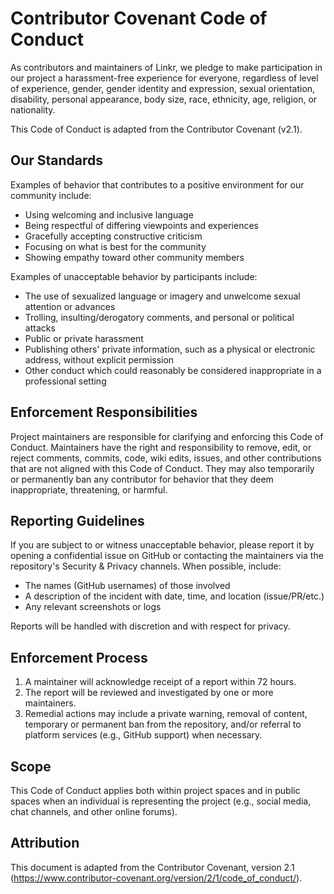 # Contributor Covenant Code of Conduct

As contributors and maintainers of Linkr, we pledge to make participation in our
project a harassment-free experience for everyone, regardless of level of
experience, gender, gender identity and expression, sexual orientation,
disability, personal appearance, body size, race, ethnicity, age, religion,
or nationality.

This Code of Conduct is adapted from the Contributor Covenant (v2.1).

## Our Standards

Examples of behavior that contributes to a positive environment for our
community include:

- Using welcoming and inclusive language
- Being respectful of differing viewpoints and experiences
- Gracefully accepting constructive criticism
- Focusing on what is best for the community
- Showing empathy toward other community members

Examples of unacceptable behavior by participants include:

- The use of sexualized language or imagery and unwelcome sexual attention or
  advances
- Trolling, insulting/derogatory comments, and personal or political attacks
- Public or private harassment
- Publishing others' private information, such as a physical or electronic
  address, without explicit permission
- Other conduct which could reasonably be considered inappropriate in a
  professional setting

## Enforcement Responsibilities

Project maintainers are responsible for clarifying and enforcing this Code of
Conduct. Maintainers have the right and responsibility to remove, edit, or
reject comments, commits, code, wiki edits, issues, and other contributions
that are not aligned with this Code of Conduct. They may also temporarily or
permanently ban any contributor for behavior that they deem inappropriate,
threatening, or harmful.

## Reporting Guidelines

If you are subject to or witness unacceptable behavior, please report it by
opening a confidential issue on GitHub or contacting the maintainers via the
repository's Security & Privacy channels. When possible, include:

- The names (GitHub usernames) of those involved
- A description of the incident with date, time, and location (issue/PR/etc.)
- Any relevant screenshots or logs

Reports will be handled with discretion and with respect for privacy.

## Enforcement Process

1. A maintainer will acknowledge receipt of a report within 72 hours.
2. The report will be reviewed and investigated by one or more maintainers.
3. Remedial actions may include a private warning, removal of content, temporary
   or permanent ban from the repository, and/or referral to platform services
   (e.g., GitHub support) when necessary.

## Scope

This Code of Conduct applies both within project spaces and in public spaces
when an individual is representing the project (e.g., social media, chat
channels, and other online forums).

## Attribution

This document is adapted from the Contributor Covenant, version 2.1
(https://www.contributor-covenant.org/version/2/1/code_of_conduct/).
